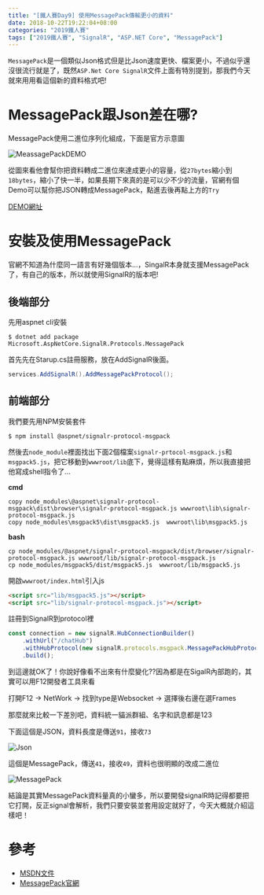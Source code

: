 ```yaml
---
title: "[鐵人賽Day9] 使用MessagePack傳輸更小的資料"
date: 2018-10-22T19:22:04+08:00
categories: "2019鐵人賽"
tags: ["2019鐵人賽", "SignalR", "ASP.NET Core", "MessagePack"]
---
```


`MessagePack`是一個類似Json格式但是比Json速度更快、檔案更小，不過似乎還沒很流行就是了，既然`ASP.Net Core SignalR`文件上面有特別提到，那我們今天就來用用看這個新的資料格式吧!


# MessagePack跟Json差在哪?
MessagePack使用二進位序列化組成，下面是官方示意圖

![MeassagePackDEMO](MeassagePackDEMO.PNG)

從圖來看他會幫你把資料轉成二進位來達成更小的容量，從`27bytes`縮小到`18bytes`，縮小了快一半，如果長期下來真的是可以少不少的流量，官網有個Demo可以幫你把JSON轉成MessagePack，點進去後再點上方的`Try`

[DEMO網址](https://msgpack.org/)

# 安裝及使用MessagePack
官網不知道為什麼同一語言有好幾個版本...，SingalR本身就支援MessagePack了，有自己的版本，所以就使用SignalR的版本吧!

## 後端部分
先用aspnet cli安裝
``` shell
$ dotnet add package Microsoft.AspNetCore.SignalR.Protocols.MessagePack
```
首先先在Starup.cs註冊服務，放在AddSignalR後面。
``` cs
services.AddSignalR().AddMessagePackProtocol();
```

## 前端部分
我們要先用NPM安裝套件
``` shell
$ npm install @aspnet/signalr-protocol-msgpack
```

然後去`node_module`裡面找出下面2個檔案`signalr-prtocol-msgpack.js`和`msgpack5.js`，把它移動到`wwwroot/lib`底下，覺得這樣有點麻煩，所以我直接把他寫成shell指令了...

**cmd**
``` shell
copy node_modules\@aspnet\signalr-protocol-msgpack\dist\browser\signalr-protocol-msgpack.js wwwroot\lib\signalr-protocol-msgpack.js
copy node_modules\msgpack5\dist\msgpack5.js  wwwroot\lib\msgpack5.js
```
**bash**
``` 
cp node_modules/@aspnet/signalr-protocol-msgpack/dist/browser/signalr-protocol-msgpack.js wwwroot/lib/signalr-protocol-msgpack.js
cp node_modules/msgpack5/dist/msgpack5.js  wwwroot/lib/msgpack5.js
```
開啟`wwwroot/index.html`引入js
``` html
<script src="lib/msgpack5.js"></script>
<script src="lib/signalr-protocol-msgpack.js"></script>
```
註冊到SignalR到protocol裡
``` js
const connection = new signalR.HubConnectionBuilder()
    .withUrl("/chatHub")
    .withHubProtocol(new signalR.protocols.msgpack.MessagePackHubProtocol())
    .build();
```


到這邊就OK了！你說好像看不出來有什麼變化??因為都是在SigalR內部跑的，其實可以用F12開發者工具來看

打開F12 -> NetWork -> 找到type是Websocket -> 選擇後右邊在選Frames 

那麼就來比較一下差別吧，資料統一貓派群組、名字和訊息都是123

下面這個是JSON，資料長度是傳送`91`，接收`73`

![Json](Json.gif)

這個是MessagePack，傳送`41`，接收`49`，資料也很明顯的改成二進位

![MessagePack](MessagePack.gif)

結論是其實MessagePack資料量真的小蠻多，所以要開發signalR時記得都要把它打開，反正signal會解析，我們只要安裝並套用設定就好了，今天大概就介紹這樣吧！

# 參考
- [MSDN文件](https://docs.microsoft.com/zh-tw/aspnet/core/signalr/messagepackhubprotocol?view=aspnetcore-2.1)
- [MessagePack官網](https://msgpack.org/)